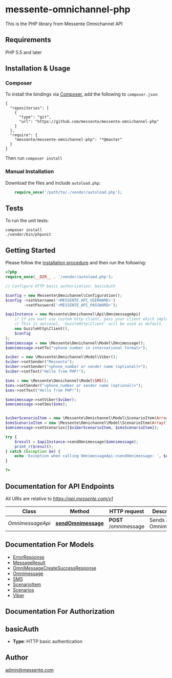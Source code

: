 # messente-omnichannel-php

This is the PHP library from Messente Omnichannel API


## Requirements

PHP 5.5 and later

## Installation & Usage
### Composer

To install the bindings via [Composer](http://getcomposer.org/), add the following to `composer.json`:

```
{
  "repositories": [
    {
      "type": "git",
      "url": "https://github.com/messente/messente-omnichannel-php"
    }
  ],
  "require": {
    "messente/messente-omnichannel-php": "*@master"
  }
}
```

Then run `composer install`

### Manual Installation

Download the files and include `autoload.php`:

```php
    require_once('/path/to/./vendor/autoload.php');
```

## Tests

To run the unit tests:

```
composer install
./vendor/bin/phpunit
```

## Getting Started

Please follow the [installation procedure](#installation--usage) and then run the following:

```php
<?php
require_once(__DIR__ . '/vendor/autoload.php');

// Configure HTTP basic authorization: basicAuth

$config = new Messente\Omnichannel\Configuration();
$config ->setUsername('<MESSENTE_API_USERNAME>')
        ->setPassword('<MESSENTE_API_PASSWORD>');

$apiInstance = new Messente\Omnichannel\Api\OmnimessageApi(
    // If you want use custom http client, pass your client which implements `GuzzleHttp\ClientInterface`.
    // This is optional, `GuzzleHttp\Client` will be used as default.
    new GuzzleHttp\Client(),
    $config
);
$omnimessage = new \Messente\Omnichannel\Model\Omnimessage();
$omnimessage->setTo("<phone number in international format>");

$viber = new \Messente\Omnichannel\Model\Viber();
$viber->setSender("Messente");
$viber->setSender("<phone_number or sender name (optional)>");
$viber->setText("Hello from PHP!");

$sms = new \Messente\Omnichannel\Model\SMS();
$sms->setSender("<phone_number or sender name (optional)>");
$sms->setText("Hello from PHP!");

$omnimessage->setViber($viber);
$omnimessage->setSms($sms);


$viberScenarioItem = new \Messente\Omnichannel\Model\ScenarioItem(Array("channel"=> "viber"));
$smsScenarioItem = new \Messente\Omnichannel\Model\ScenarioItem(Array("channel"=> "sms"));
$omnimessage->setScenarios([$viberScenarioItem, $smsScenarioItem]);

try {
    $result = $apiInstance->sendOmnimessage($omnimessage);
    print_r($result);
} catch (Exception $e) {
    echo 'Exception when calling OmnimessageApi->sendOmnimessage: ', $e->getMessage(), PHP_EOL;
}

?>
```

## Documentation for API Endpoints

All URIs are relative to *https://api.messente.com/v1*

Class | Method | HTTP request | Description
------------ | ------------- | ------------- | -------------
*OmnimessageApi* | [**sendOmnimessage**](docs/Api/OmnimessageApi.md#sendomnimessage) | **POST** /omnimessage | Sends an Omnimessage


## Documentation For Models

 - [ErrorResponse](docs/Model/ErrorResponse.md)
 - [MessageResult](docs/Model/MessageResult.md)
 - [OmniMessageCreateSuccessResponse](docs/Model/OmniMessageCreateSuccessResponse.md)
 - [Omnimessage](docs/Model/Omnimessage.md)
 - [SMS](docs/Model/SMS.md)
 - [ScenarioItem](docs/Model/ScenarioItem.md)
 - [Scenarios](docs/Model/Scenarios.md)
 - [Viber](docs/Model/Viber.md)


## Documentation For Authorization


## basicAuth

- **Type**: HTTP basic authentication


## Author

admin@messente.com


